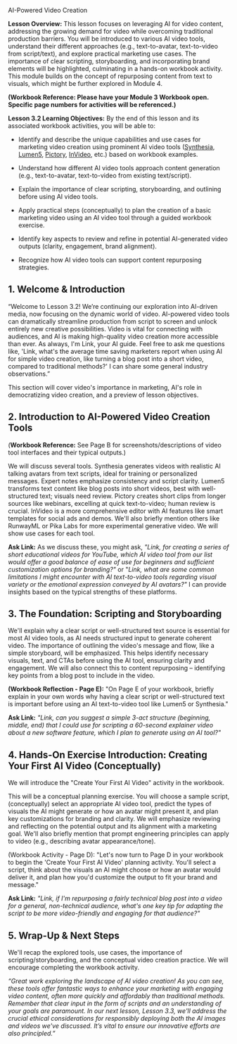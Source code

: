 AI-Powered Video Creation

**Lesson Overview:** This lesson focuses on leveraging AI for video content, addressing the growing demand for video while overcoming traditional production barriers. You will be introduced to various AI video tools, understand their different approaches (e.g., text-to-avatar, text-to-video from script/text), and explore practical marketing use cases. The importance of clear scripting, storyboarding, and incorporating brand elements will be highlighted, culminating in a hands-on workbook activity. This module builds on the concept of repurposing content from text to visuals, which might be further explored in Module 4.

**(Workbook Reference: Please have your Module 3 Workbook open. Specific page numbers for activities will be referenced.)**

**Lesson 3.2 Learning Objectives:** By the end of this lesson and its associated workbook activities, you will be able to:

- Identify and describe the unique capabilities and use cases for marketing video creation using prominent AI video tools ([Synthesia](https://giblink.ai/ai-marketing-tools/synthesia/), [Lumen5](https://giblink.ai/ai-marketing-tools/lumen5/), [Pictory](https://giblink.ai/ai-marketing-tools/pictory/), [InVideo](https://giblink.ai/ai-marketing-tools/invideo/), etc.) based on workbook examples.

- Understand how different AI video tools approach content generation (e.g., text-to-avatar, text-to-video from existing text/script).

- Explain the importance of clear scripting, storyboarding, and outlining before using AI video tools.

- Apply practical steps (conceptually) to plan the creation of a basic marketing video using an AI video tool through a guided workbook exercise.

- Identify key aspects to review and refine in potential AI-generated video outputs (clarity, engagement, brand alignment).

- Recognize how AI video tools can support content repurposing strategies.

## 1. Welcome & Introduction

“Welcome to Lesson 3.2! We’re continuing our exploration into AI-driven media, now focusing on the dynamic world of video. AI-powered video tools can dramatically streamline production from script to screen and unlock entirely new creative possibilities. Video is vital for connecting with audiences, and AI is making high-quality video creation more accessible than ever. As always, I'm Link, your AI guide. Feel free to ask me questions like, 'Link, what's the average time saving marketers report when using AI for simple video creation, like turning a blog post into a short video, compared to traditional methods?' I can share some general industry observations.”

This section will cover video's importance in marketing, AI's role in democratizing video creation, and a preview of lesson objectives.

## 2. Introduction to AI-Powered Video Creation Tools

(**Workbook Reference:** See Page B for screenshots/descriptions of video tool interfaces and their typical outputs.)

We will discuss several tools. Synthesia generates videos with realistic AI talking avatars from text scripts, ideal for training or personalized messages. Expert notes emphasize consistency and script clarity. Lumen5 transforms text content like blog posts into short videos, best with well-structured text; visuals need review. Pictory creates short clips from longer sources like webinars, excelling at quick text-to-video; human review is crucial. InVideo is a more comprehensive editor with AI features like smart templates for social ads and demos. We'll also briefly mention others like RunwayML or Pika Labs for more experimental generative video. We will show use cases for each tool.

**Ask Link:** As we discuss these, you might ask, *"Link, for creating a series of short educational videos for YouTube, which AI video tool from our list would offer a good balance of ease of use for beginners and sufficient customization options for branding?"* or "*Link, what are some common limitations I might encounter with AI text-to-video tools regarding visual variety or the emotional expression conveyed by AI avatars?"* I can provide insights based on the typical strengths of these platforms.

## 3. The Foundation: Scripting and Storyboarding

We'll explain why a clear script or well-structured text source is essential for most AI video tools, as AI needs structured input to generate coherent video. The importance of outlining the video's message and flow, like a simple storyboard, will be emphasized. This helps identify necessary visuals, text, and CTAs before using the AI tool, ensuring clarity and engagement. We will also connect this to content repurposing – identifying key points from a blog post to include in the video.

**(Workbook Reflection - Page E):** "On Page E of your workbook, briefly explain in your own words why having a clear script or well-structured text is important before using an AI text-to-video tool like Lumen5 or Synthesia."

**Ask Link:** *"Link, can you suggest a simple 3-act structure (beginning, middle, end) that I could use for scripting a 60-second explainer video about a new software feature, which I plan to generate using an AI tool?"*

## 4. Hands-On Exercise Introduction: Creating Your First AI Video (Conceptually)

We will introduce the "Create Your First AI Video" activity in the workbook.

This will be a conceptual planning exercise. You will choose a sample script, (conceptually) select an appropriate AI video tool, predict the types of visuals the AI might generate or how an avatar might present it, and plan key customizations for branding and clarity. We will emphasize reviewing and reflecting on the potential output and its alignment with a marketing goal. We'll also briefly mention that prompt engineering principles can apply to video (e.g., describing avatar appearance/tone).

(Workbook Activity - Page D): "Let's now turn to Page D in your workbook to begin the 'Create Your First AI Video' planning activity. You'll select a script, think about the visuals an AI might choose or how an avatar would deliver it, and plan how you'd customize the output to fit your brand and message."

**Ask Link:** *"Link, if I'm repurposing a fairly technical blog post into a video for a general, non-technical audience, what's one key tip for adapting the script to be more video-friendly and engaging for that audience?"*

## 5. Wrap-Up & Next Steps

We'll recap the explored tools, use cases, the importance of scripting/storyboarding, and the conceptual video creation practice. We will encourage completing the workbook activity.

*“Great work exploring the landscape of AI video creation! As you can see, these tools offer fantastic ways to enhance your marketing with engaging video content, often more quickly and affordably than traditional methods. Remember that clear input in the form of scripts and an understanding of your goals are paramount. In our next lesson, Lesson 3.3, we'll address the crucial ethical considerations for responsibly deploying both the AI images and videos we've discussed. It’s vital to ensure our innovative efforts are also principled.”*